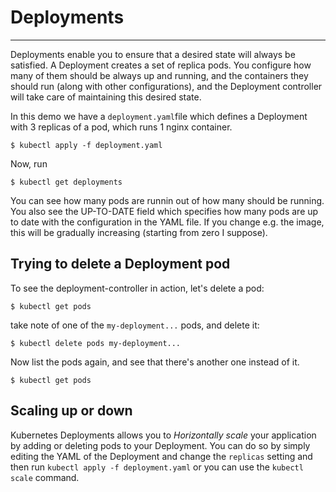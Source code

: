 
# Deployments
---

Deployments enable you to ensure that a desired state will always be satisfied.
A Deployment creates a set of replica pods. You configure how many of them should be always up and running,
and the containers they should run (along with other configurations), and the Deployment controller will take care
of maintaining this desired state.

In this demo we have a `deployment.yaml`file which defines a Deployment with 3 replicas of a pod,
which runs 1 nginx container.

```
$ kubectl apply -f deployment.yaml
```

Now, run
```
$ kubectl get deployments
```

You can see how many pods are runnin out of how many should be running. You also see the UP-TO-DATE
field which specifies how many pods are up to date with the configuration in the YAML file. If you change
e.g. the image, this will be gradually increasing (starting from zero I suppose).


## Trying to delete a Deployment pod
To see the deployment-controller in action, let's delete a pod:

```
$ kubectl get pods
```
take note of one of the `my-deployment...` pods, and delete it:

```
$ kubectl delete pods my-deployment...
```

Now list the pods again, and see that there's another one instead of it.

```
$ kubectl get pods
```


## Scaling up or down
Kubernetes Deployments allows you to _Horizontally scale_ your application by adding or deleting pods to your Deployment.
You can do so by simply editing the YAML of the Deployment and change the `replicas` setting and then run `kubectl apply -f deployment.yaml`
or you can use the `kubectl scale` command.
